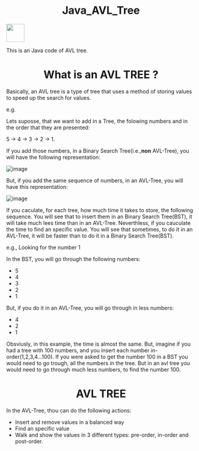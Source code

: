 <h1 style="text-align: center;">Java_AVL_Tree</h1>

<img src="https://cdn.jsdelivr.net/gh/devicons/devicon@latest/icons/java/java-original.svg" width="48" height="48" />

This is an Java code of AVL tree. 

<h1 style="text-align: center;">What is an AVL TREE ?</h1>

Basically, an AVL tree is a type of tree that uses a method of storing values to speed up the search for values.

e.g.

Lets suposse, that we want to add in a Tree, the folowing numbers and in the order that they are presented:

5 -> 4 -> 3 -> 2 -> 1.

If you add those numbers, in a Binary Search Tree(i.e.,**non** AVL-Tree), you will have the following representation:


![image](https://github.com/user-attachments/assets/2202d2c4-88cf-4492-97e6-d8ff0969bcae)


But, if you add the same sequence of numbers, in an AVL-Tree, you will have this representation:

![image](https://github.com/user-attachments/assets/e7743324-fe76-4b1a-b064-ee67ed9f4833)


If you caculate, for each tree, how much time it takes to store, the following sequence. You will see that to insert them in an Binary Search Tree(BST), it will take much lees time than in an AVL-Tree. 
Neverthless, if you cauculate the time to find an specific value. You will see that sometimes, to do it in an AVL-Tree, it will be faster than to do it in a Binary Search Tree(BST).

e.g., Looking for the number 1

In the BST, you will go through the following numbers:

- 5
- 4
- 3
- 2
- 1

But, if you do it in an AVL-Tree, you will go through in less numbers:

- 4
- 2
- 1

Obsviusly, in this example, the time is almost the same. But, imagine if you had a tree with 100 numbers, and you insert each number in-order(1,2,3,4...100). If you were asked to get the number
100 in a BST you would need to go trough, all the numbers in the tree. But in an avl tree you would need to go through much less numbers, to find the number 100.

<h1 style="text-align: center;">AVL TREE</h1>

In the AVL-Tree, thou can do the following actions:

 - Insert and remove values in a balanced way
 - Find an specific value
 - Walk and show the values in 3 different types: pre-order, in-order and post-order.


